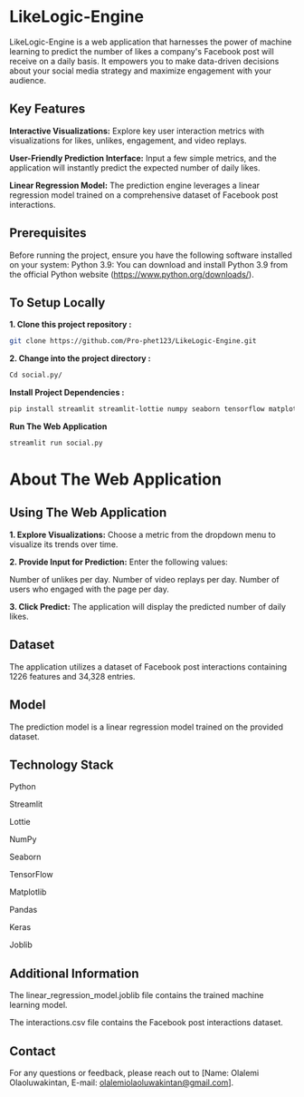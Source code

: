 ﻿# LikeLogic-Engine

LikeLogic-Engine is a web application that harnesses the power of machine learning to predict the number of likes a company's Facebook post will receive on a daily basis. It empowers you to make data-driven decisions about your social media strategy and maximize engagement with your audience.


## Key Features 

**Interactive Visualizations:** Explore key user interaction metrics with visualizations for likes, unlikes, engagement, and video replays.

**User-Friendly Prediction Interface:** Input a few simple metrics, and the application will instantly predict the expected number of daily likes.

**Linear Regression Model:** The prediction engine leverages a linear regression model trained on a comprehensive dataset of Facebook post interactions.


## Prerequisites
Before running the project, ensure you have the following software installed on your system:
Python 3.9: You can download and install Python 3.9 from the official Python
website (https://www.python.org/downloads/).


## To Setup Locally


**1. Clone this project repository :**


```bash
git clone https://github.com/Pro-phet123/LikeLogic-Engine.git
```

**2. Change into the project directory :**

```bash
Cd social.py/ 
```

**Install Project Dependencies :**

```bash
pip install streamlit streamlit-lottie numpy seaborn tensorflow matplotlib pandas keras joblib
```

**Run The Web Application**

```bash
streamlit run social.py 
```


# About The Web Application

## Using The Web Application 

**1. Explore Visualizations:** Choose a metric from the dropdown menu to visualize its trends over time.

**2. Provide Input for Prediction:** Enter the following values:

Number of unlikes per day.
Number of video replays per day.
Number of users who engaged with the page per day.

**3. Click Predict:** The application will display the predicted number of daily likes.


## Dataset

The application utilizes a dataset of Facebook post interactions containing 1226 features and 34,328 entries.

## Model

The prediction model is a linear regression model trained on the provided dataset.

## Technology Stack

Python

Streamlit

Lottie

NumPy

Seaborn

TensorFlow

Matplotlib

Pandas

Keras

Joblib


## Additional Information

The linear_regression_model.joblib file contains the trained machine learning model.

The interactions.csv file contains the Facebook post interactions dataset.

## Contact

For any questions or feedback, please reach out to [Name: Olalemi Olaoluwakintan, E-mail: olalemiolaoluwakintan@gmail.com].


